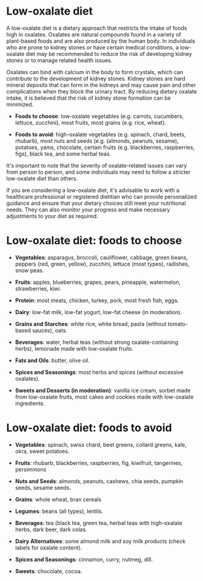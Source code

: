 # Low-oxalate diet

A low-oxalate diet is a dietary approach that restricts the intake of foods high in oxalates. Oxalates are natural compounds found in a variety of plant-based foods and are also produced by the human body. In individuals who are prone to kidney stones or have certain medical conditions, a low-oxalate diet may be recommended to reduce the risk of developing kidney stones or to manage related health issues.

Oxalates can bind with calcium in the body to form crystals, which can contribute to the development of kidney stones. Kidney stones are hard mineral deposits that can form in the kidneys and may cause pain and other complications when they block the urinary tract. By reducing dietary oxalate intake, it is believed that the risk of kidney stone formation can be minimized.

* **Foods to choose**: low-oxalate vegetables (e.g. carrots, cucumbers, lettuce, zucchini), most fruits, most grains (e.g. rice, wheat).

* **Foods to avoid**: high-oxalate vegetables (e.g. spinach, chard, beets, rhubarb), most nuts and seeds (e.g. (almonds, peanuts, sesame), potatoes, yams, chocolate, certain fruits (e.g. blackberries, raspberries, figs), black tea, and some herbal teas.

It's important to note that the severity of oxalate-related issues can vary from person to person, and some individuals may need to follow a stricter low-oxalate diet than others.

If you are considering a low-oxalate diet, it's advisable to work with a healthcare professional or registered dietitian who can provide personalized guidance and ensure that your dietary choices still meet your nutritional needs. They can also monitor your progress and make necessary adjustments to your diet as required.

# Low-oxalate diet: foods to choose

* **Vegetables**: asparagus, broccoli, cauliflower, cabbage, green beans, peppers (red, green, yellow), zucchini, lettuce (most types), radishes, snow peas.

* **Fruits**: apples, blueberries, grapes, pears, pineapple, watermelon, strawberries, kiwi.

* **Protein**: most meats, chicken, turkey, pork, most fresh fish, eggs.

* **Dairy**: low-fat milk, low-fat yogurt, low-fat cheese (in moderation).

* **Grains and Starches**: white rice, white bread, pasta (without tomato-based sauces), oats.

* **Beverages**: water, herbal teas (without strong oxalate-containing herbs), lemonade made with low-oxalate fruits.

* **Fats and Oils**: butter, olive oil.

* **Spices and Seasonings**: most herbs and spices (without excessive oxalates).

* **Sweets and Desserts (in moderation)**: vanilla ice cream, sorbet made from low-oxalate fruits, most cakes and cookies made with low-oxalate ingredients.

# Low-oxalate diet: foods to avoid

* **Vegetables**: spinach, swiss chard, beet greens, collard greens, kale, okra, sweet potatoes.

* **Fruits**: rhubarb, blackberries, raspberries, fig, kiwifruit, tangerines, persimmons

* **Nuts and Seeds**: almonds, peanuts, cashews, chia seeds, pumpkin seeds, sesame seeds.

* **Grains**: whole wheat, bran cereals

* **Legumes**: beans (all types), lentils.

* **Beverages**: tea (black tea, green tea, herbal teas with high-oxalate herbs, dark beer, dark colas.

* **Dairy Alternatives**: some almond milk and soy milk products (check labels for oxalate content).

* **Spices and Seasonings**: cinnamon, curry, nutmeg, dill.

* **Sweets**: chocolate, cocoa.
